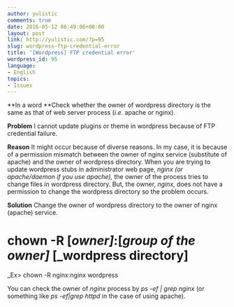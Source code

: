 ```yaml
---
author: yulistic
comments: true
date: 2016-05-12 06:49:06+00:00
layout: post
link: http://yulistic.com/?p=95
slug: wordpress-ftp-credential-error
title: '[Wordpress] FTP credential error'
wordpress_id: 95
language:
- English
topics:
- Issues
---
```


**In a word
**Check whether the owner of wordpress directory is the same as that of web server process (_i.e._ apache or nginx).

**Problem**
I cannot update plugins or theme in wordpress because of FTP credential failure.

**Reason**
It might occur because of diverse reasons. In my case, it is because of a permission mismatch between the owner of nginx service (substitute of apache) and the owner of wordpress directory.
When you are trying to update wordpress stubs in administrator web page, _nginx (or apache/daemon if you use apache),_ the owner of the process tries to change files in wordpress directory. But, the owner, _nginx_, does not have a permission to change the wordpress directory so the problem occurs.

**Solution**
Change the owner of wordpress directory to the owner of nginx (apache) service.

# chown -R [_owner]_:[_group of the owner]_ [_wordpress directory]
_Ex> chown -R nginx:nginx wordpress

You can check the owner of _nginx_ process by _ps -ef | grep nginx_ (or something like _ps -ef|grep httpd_ in the case of using apache).
